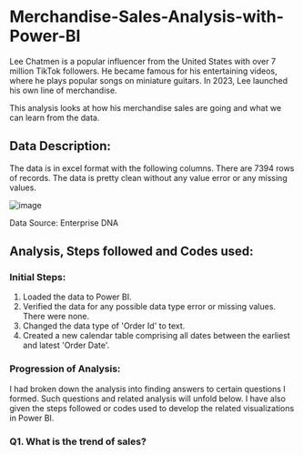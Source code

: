 # Merchandise-Sales-Analysis-with-Power-BI

Lee Chatmen is a popular influencer from the United States with over 7 million TikTok followers. He became famous for his entertaining videos, where he plays popular songs on miniature guitars. In 2023, Lee launched his own line of merchandise. 

This analysis looks at how his merchandise sales are going and what we can learn from the data.

## Data Description:

The data is in excel format with the following columns. There are 7394 rows of records. The data is pretty clean without any value error or any missing values.

![image](https://github.com/user-attachments/assets/f4307a19-1554-4668-ace0-d898339e5a04)

Data Source: Enterprise DNA

## Analysis, Steps followed and Codes used:

### Initial Steps:

1. Loaded the data to Power BI.
2. Verified the data for any possible data type error or missing values. There were none.
3. Changed the data type of 'Order Id' to text.
4. Created a new calendar table comprising all dates between the earliest and latest 'Order Date'.

### Progression of Analysis:

I had broken down the analysis into finding answers to certain questions I formed. Such questions and related analysis will unfold below.
I have also given the steps followed or codes used to develop the related visualizations in Power BI.

### Q1. What is the trend of sales?



